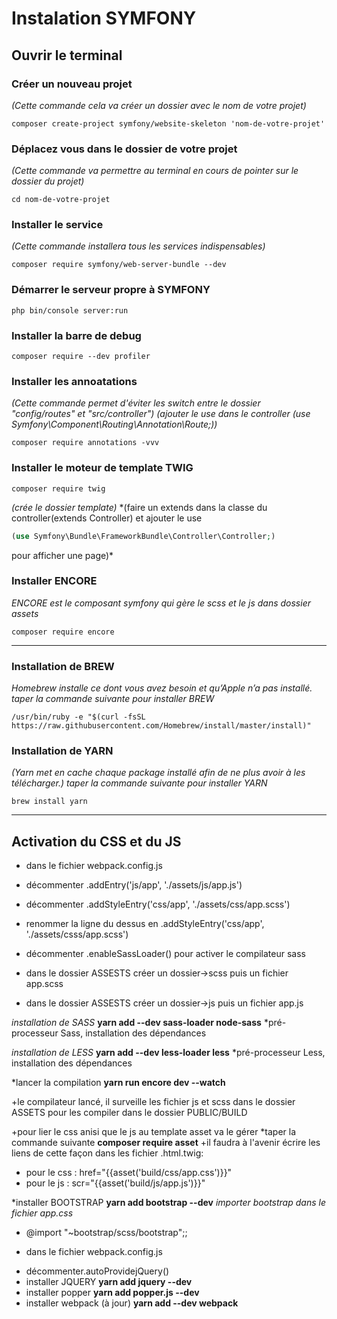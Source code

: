 # Instalation SYMFONY

## Ouvrir le terminal

### Créer un nouveau projet
*(Cette commande cela va créer un dossier avec le nom de votre projet)*
```
composer create-project symfony/website-skeleton 'nom-de-votre-projet'
```


### Déplacez vous dans le dossier de votre projet
*(Cette commande va permettre au terminal en cours de pointer sur le dossier du projet)*
```
cd nom-de-votre-projet
```


### Installer le service
*(Cette commande installera tous les services indispensables)*
```
composer require symfony/web-server-bundle --dev
```


### Démarrer le serveur propre à SYMFONY
```
php bin/console server:run
```

### Installer la barre de debug
```
composer require --dev profiler
```

### Installer les annoatations
*(Cette commande permet d'éviter les switch entre le dossier "config/routes" et "src/controller")*
*(ajouter le use dans le controller (use Symfony\Component\Routing\Annotation\Route;))*
```
composer require annotations -vvv
```

### Installer le moteur de template TWIG
```
composer require twig
```
*(crée le dossier template)*
*(faire un extends dans la classe du controller(extends Controller) et ajouter le use
```php
(use Symfony\Bundle\FrameworkBundle\Controller\Controller;)
```
pour afficher une page)*

### Installer ENCORE
*ENCORE est le composant symfony qui gère le scss et le js dans dossier assets*
```
composer require encore
```
---

### Installation de BREW
*Homebrew installe ce dont vous avez besoin et qu’Apple n’a pas installé.*
*taper la commande suivante pour installer BREW*
```
/usr/bin/ruby -e "$(curl -fsSL https://raw.githubusercontent.com/Homebrew/install/master/install)"
```

### Installation de YARN
*(Yarn met en cache chaque package installé afin de ne plus avoir à les télécharger.)*
*taper la commande suivante pour installer YARN*
```
brew install yarn
```
---

Activation du CSS et du JS
--
* dans le fichier webpack.config.js

+ décommenter .addEntry('js/app', './assets/js/app.js')
+ décommenter .addStyleEntry('css/app', './assets/css/app.scss')
+ renommer la ligne du dessus en .addStyleEntry('css/app', './assets/csss/app.scss')
+ décommenter .enableSassLoader() pour activer le compilateur sass

+ dans le dossier ASSESTS créer un dossier->scss puis un fichier app.scss
+ dans le dossier ASSESTS créer un dossier->js puis un fichier app.js

*installation de SASS*
**yarn add --dev sass-loader node-sass**
*pré-processeur Sass, installation des dépendances

*installation de LESS*
**yarn add --dev less-loader less**
*pré-processeur Less, installation des dépendances

*lancer la compilation
**yarn run encore dev --watch**

+le compilateur lancé, il surveille les fichier js et scss dans le dossier ASSETS pour les compiler dans le dossier PUBLIC/BUILD

+pour lier le css anisi que le js au template asset va le gérer
*taper la commande suivante
**composer require asset**
+il faudra à l'avenir écrire les liens de cette façon dans les fichier .html.twig:
- pour le css :  href="{{asset('build/css/app.css')}}"
- pour le js :  scr="{{asset('build/js/app.js')}}"


*installer BOOTSTRAP
**yarn add bootstrap --dev**
*importer bootstrap dans le fichier app.css*
+ @import "~bootstrap/scss/bootstrap";;

* dans le fichier webpack.config.js

+ décommenter.autoProvidejQuery()
+ installer JQUERY
**yarn add jquery --dev**
+ installer popper
**yarn add popper.js --dev**
+ installer webpack (à jour)
**yarn add --dev webpack**









